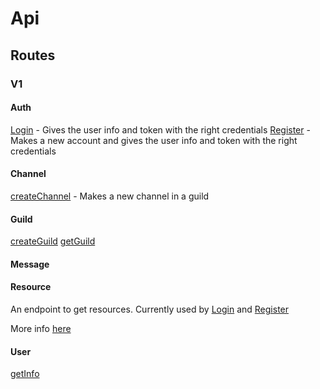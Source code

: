 # Api

## Routes

### V1

#### Auth

[Login](./auth/login.md) - Gives the user info and token with the right credentials
[Register](./auth/register.md) - Makes a new account and gives the user info and token with the right credentials

#### Channel

[createChannel](./channel/create.md) - Makes a new channel in a guild

#### Guild

[createGuild](./guild/create.md)
[getGuild](./guild/get.md)

#### Message

<!-- [createGuild](./guild/create.md) 
[getGuild](./guild/get.md) -->

#### Resource

An endpoint to get resources.
Currently used by [Login](./auth/login.md) and [Register](./auth/register.md)

More info [here](./resource/index.md)

#### User

[getInfo](./user/getInfo.md)